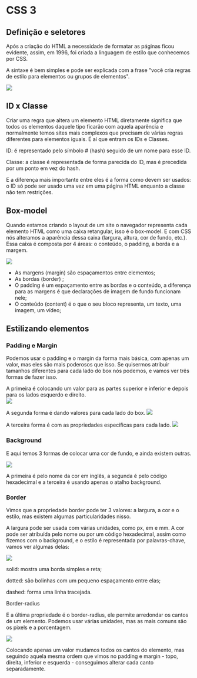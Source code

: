 # CSS 3

## Definição e seletores

Após a criação do HTML a necessidade de formatar as páginas ficou evidente, assim, em 1996, foi criada a linguagem de estilo que conhecemos por CSS.

A sintaxe é bem simples e pode ser explicada com a frase "você cria regras de estilo para elementos ou grupos de elementos".

![](./imagens/seletores.png)  

## ID x Classe

Criar uma regra que altera um elemento HTML diretamente significa que todos os elementos daquele tipo ficarão com aquela aparência e normalmente temos sites mais complexos que precisam de várias regras diferentes para elementos iguais.
É aí que entram os IDs e Classes.

ID: é representado pelo símbolo # (hash) seguido de um nome para esse ID.

Classe: a classe é representada de forma parecida do ID, mas é precedida por um ponto em vez do hash.

E a diferença mais importante entre eles é a forma como devem ser usados: o ID só pode ser usado uma vez em uma página HTML enquanto a classe não tem restrições.

## Box-model
Quando estamos criando o layout de um site o navegador representa cada elemento HTML  como uma caixa retangular, isso é o box-model. E com CSS nós alteramos a aparência dessa caixa (largura, altura, cor de fundo, etc.). Essa caixa é composta por 4 áreas: o conteúdo, o padding, a borda e a margem.

![](./imagens/box-model.png)   

 - As margens (margin) são espaçamentos entre elementos;
 - As bordas (border) ;
 - O padding é um espaçamento entre as bordas e o conteúdo, a diferença para as margens é que declarações de imagem de fundo funcionam nele;
 - O conteúdo (content) é o que o seu bloco representa, um texto, uma imagem, um vídeo;

 ## Estilizando elementos

 ### Padding e Margin

Podemos usar o  padding e o margin da forma mais básica, com apenas um valor, mas eles são mais poderosos que isso. Se quisermos atribuir tamanhos diferentes para cada lado do box nós podemos, e vamos ver três formas de fazer isso.

A primeira é colocando um valor para as partes superior e inferior e depois para os lados esquerdo e direito.   
![](./imagens/padding-01.png)   

A segunda forma é dando valores para cada lado do box.
![](./imagens/padding-02.png)   

A terceira forma é com as propriedades específicas para cada lado.
![](./imagens/padding-03.png)   

### Background

E aqui temos 3 formas de colocar uma cor de fundo, e ainda existem outras.

![](./imagens/background.png)   

A primeira é pelo nome da cor em inglês, a segunda é pelo código hexadecimal e a terceira é usando apenas o atalho background.

### Border

Vimos que a propriedade border pode ter 3 valores: a largura, a cor e o estilo, mas existem algumas particularidades nisso.

A largura pode ser usada com várias unidades, como px, em e mm. A cor pode ser atribuída pelo nome ou por um código hexadecimal, assim como fizemos com o background, e o estilo é representada por palavras-chave, vamos ver algumas delas:

 ![](./imagens/border.png)   

solid: mostra uma borda simples e reta;

dotted: são bolinhas com um pequeno espaçamento entre elas;

dashed: forma uma linha tracejada.

Border-radius

E a última propriedade é o border-radius, ele permite arredondar os cantos de um elemento. Podemos usar várias unidades, mas as mais comuns são os pixels e a porcentagem.

![](./imagens/border-radius.png)   

Colocando apenas um valor mudamos todos os cantos do elemento, mas seguindo aquela mesma ordem que vimos no padding e margin - topo, direita, inferior e esquerda -  conseguimos alterar cada canto separadamente.